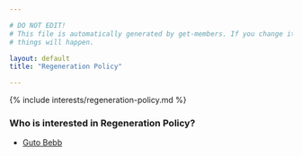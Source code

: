 ```yaml
---

# DO NOT EDIT!
# This file is automatically generated by get-members. If you change it, bad
# things will happen.

layout: default
title: "Regeneration Policy"

---
```


{% include interests/regeneration-policy.md %}

### Who is interested in Regeneration Policy?


* [Guto Bebb](../members/guto-bebb.html)
